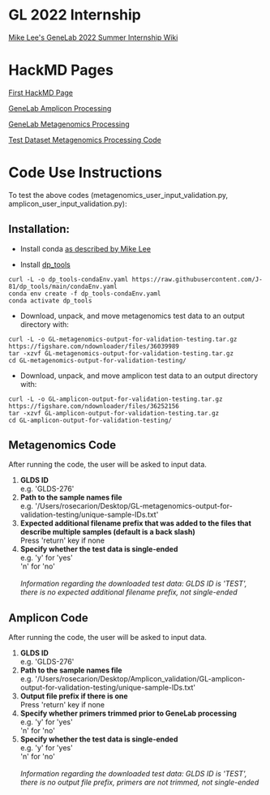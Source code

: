 # GL 2022 Internship
[Mike Lee's GeneLab 2022 Summer Internship Wiki](https://github.com/AstrobioMike/GL-2022-summer-internship/wiki)

# HackMD Pages
[First HackMD Page](https://hackmd.io/@rcarion/SkCS__mK9)

[GeneLab Amplicon Processing](https://hackmd.io/@rcarion/r1aWS4Wq9)

[GeneLab Metagenomics Processing](https://hackmd.io/@rcarion/rJTULUb9c)

[Test Dataset Metagenomics Processing Code](https://hackmd.io/xRYblztARdyBqLCYuEZn7A)

# Code Use Instructions
To test the above codes (metagenomics_user_input_validation.py, amplicon_user_input_validation.py):

## Installation:
- Install conda [as described by Mike Lee](https://astrobiomike.github.io/unix/conda-intro#getting-and-installing-conda)

- Install [dp_tools](https://github.com/AstrobioMike/GL-2022-summer-internship/wiki/Working-towards-Jonathan's-validation-structure)
```
curl -L -o dp_tools-condaEnv.yaml https://raw.githubusercontent.com/J-81/dp_tools/main/condaEnv.yaml
conda env create -f dp_tools-condaEnv.yaml
conda activate dp_tools
```

- Download, unpack, and move metagenomics test data to an output directory with:
```
curl -L -o GL-metagenomics-output-for-validation-testing.tar.gz https://figshare.com/ndownloader/files/36039989
tar -xzvf GL-metagenomics-output-for-validation-testing.tar.gz
cd GL-metagenomics-output-for-validation-testing/
```

- Download, unpack, and move amplicon test data to an output directory with:
```
curl -L -o GL-amplicon-output-for-validation-testing.tar.gz https://figshare.com/ndownloader/files/36252156
tar -xzvf GL-amplicon-output-for-validation-testing.tar.gz
cd GL-amplicon-output-for-validation-testing/
```


## Metagenomics Code 
After running the code, the user will be asked to input data.
1. **GLDS ID** <br />  e.g. 'GLDS-276'
2. **Path to the sample names file**
<br />  e.g. '/Users/rosecarion/Desktop/GL-metagenomics-output-for-validation-testing/unique-sample-IDs.txt'
3. **Expected additional filename prefix that was added to the files that describe multiple samples (default is a back slash)** <br />Press 'return' key if none
4. **Specify whether the test data is single-ended**
<br />   e.g. 'y' for 'yes'
     <br />'n' for 'no'<br />
<br />*Information regarding the downloaded test data:
GLDS ID is 'TEST', there is no expected additional filename prefix, not single-ended*

## Amplicon Code 
After running the code, the user will be asked to input data.
1. **GLDS ID**
<br />  e.g. 'GLDS-276'
2. **Path to the sample names file**
<br />  e.g. '/Users/rosecarion/Desktop/Amplicon_validation/GL-amplicon-output-for-validation-testing/unique-sample-IDs.txt'
3. **Output file prefix if there is one** <br /> Press 'return' key if none
4. **Specify whether primers trimmed prior to GeneLab processing** 
<br />  e.g. 'y' for 'yes'
     <br />'n' for 'no'
5. **Specify whether the test data is single-ended**
<br /> e.g. 'y' for 'yes'
     <br />'n' for 'no'<br />
<br />*Information regarding the downloaded test data: GLDS ID is 'TEST', there is no output file prefix, primers are not trimmed, not single-ended*
